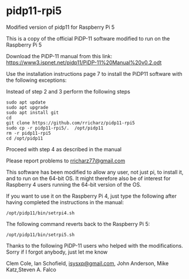 # pidp11-rpi5
Modified version of pidp11 for Raspberry Pi 5

This is a copy of the official PiDP-11 software modified
to run on the Raspberry Pi 5

Download the PiDP-11 manual from this link:
https://www3.ispnet.net/pidp11/PiDP-11%20Manual%20v0.2.odt

Use the installation instructions page 7 to install the
PiDP11 software with the following exceptions:

Instead of step 2 and 3 perform the following steps


    sudo apt update
    sudo apt upgrade
    sudo apt install git
    cd
    git clone https://github.com/rricharz/pidp11-rpi5
    sudo cp -r pidp11-rpi5/.  /opt/pidp11
    rm -r pidp11-rpi5
    cd /opt/pidp11


Proceed with step 4 as described in the manual

Please report problems to rricharz77@gmail.com

This software has been modified to allow any user, not
just pi, to install it, and to run on the 64-bit OS. It might
therefore also be of interest for Raspberry 4 users running
the 64-bit version of the OS.

If you want to use it on the Raspberry Pi 4, just type the following
after having completed the instructions in the manual:

    /opt/pidp11/bin/setrpi4.sh

The following command reverts back to the Raspberry
Pi 5:

    /opt/pidp11/bin/setrpi5.sh

Thanks to the following PiDP-11 users who helped with the
modifications. Sorry if I forgot anybody, just let me know

Clem Cole, Ian Schofield, isysxp@gmail.com, John Anderson,
Mike Katz,Steven A. Falco